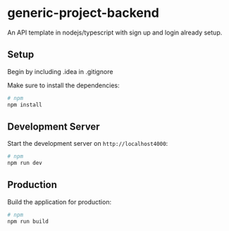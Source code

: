 # generic-project-backend
An API template in nodejs/typescript with sign up and login already setup.

## Setup

Begin by including .idea in .gitignore

Make sure to install the dependencies:

```bash
# npm
npm install
```

## Development Server

Start the development server on `http://localhost4000`:

```bash
# npm
npm run dev
```

## Production

Build the application for production:

```bash
# npm
npm run build
```
